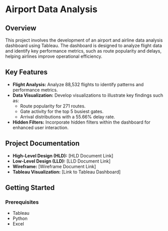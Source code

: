# Airport Data Analysis 

## Overview

This project involves the development of an airport and airline data analysis dashboard using Tableau. The dashboard is designed to analyze flight data and identify key performance metrics, such as route popularity and delays, helping airlines improve operational efficiency.

## Key Features

- **Flight Analysis:** Analyze 88,532 flights to identify patterns and performance metrics.
- **Data Visualization:** Develop visualizations to illustrate key findings such as:
  - Route popularity for 271 routes.
  - Gate activity for the top 5 busiest gates.
  - Arrival distributions with a 55.66% delay rate.
- **Hidden Filters:** Incorporate hidden filters within the dashboard for enhanced user interaction.

## Project Documentation

- **High-Level Design (HLD):** [HLD Document Link]
- **Low-Level Design (LLD):** [LLD Document Link]
- **Wireframe:** [Wireframe Document Link]
- **Tableau Visualization:** [Link to Tableau Dashboard]

## Getting Started

### Prerequisites

- Tableau
- Python 
- Excel 
